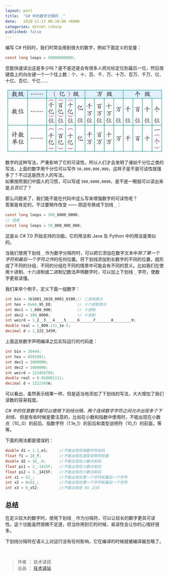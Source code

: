 ```yaml
---
layout: post
title:  "C# 中的数字分隔符 _"
date:   2020-11-17 00:10:00 +0800
categories: dotnet csharp
published: false
---
```


编写 C# 代码时，我们时常会用到很大的数字，例如下面定义的变量：

```csharp
const long loops = 50000000000;
```

您能快速读出这是多少吗？是不是还是会有很多人把光标定位到最后一位，然后按键盘上的向左键一个一个往上数：个、十、百、千、万、十万、百万、千万、亿、十亿、百亿、千亿……

![reading large number](/assets/images/202011/large-numeric-literals.png#center)
<!-- ![reading large number](https://img2020.cnblogs.com/blog/2074831/202011/2074831-20201116020622863-863232680.png#center) -->

数字的这种写法，严重影响了它的可读性。所以人们才会发明了诸如千分位之类的写法，上面的数字用千分位可以写作 `50,000,000,000`，这样子是不是可读性就强多了？不过这是西方人的写法。  
如果按照我们中国人的习惯，可以写成 `500,0000,0000`，是不是一眼就可以读出来是*五百亿*了？

那么问题来了，我们能不能在代码中这么写来增强数字的可读性呢？  
答案是肯定的，不过要稍作改变 —— 把逗号换成下划线 `_`：

```csharp
const long loops = 500_0000_0000;
// 或者
const long loops = 50_000_000_000;
```

这是从 C# 7.0 开始支持的功能。它的用法和 Java 及 Python 中的用法是类似的。

当我们使用下划线 `_` 作为数字分隔符时，可以把它添加在数字文本中*除了第一个字符和最后一个字符之外*的任何位置。将下划线添加到长数字的不同的位置，就形成了不同的分组，不同的分组在不同的情景中可能会有不同的意义。比如我们在使用十进制、十六进制或二进制记数法声明数字时，可以加上下划线 `_` 字符，使数字更易读懂。

我们来举个例子，定义下面一组数字：

```csharp
int bin = 0b1001_1010_0001_0100;// 二进制表示
int hex = 0x64_95_ED;           // 十六进制表示
int dec1 = 1_000_000;           // 十进制
int dec2 = 100_0000;            // 十进制
int weird = 1_2__3___4____5_____6______7_______8________9;
double real = 1_000.111_1e-5;
decimal d = 1_222_345M;
```

上面这些数字声明编译之后实际运行的代码是：

```csharp
int bin = 39444;
int hex = 6591981;
int dec1 = 1000000;
int dec2 = 1000000;
int weird = 123456789;
double real = 0.010001111;
decimal d = 1222345m;
```

可以看出，虽然表示结果一样，但是适当地添加了下划线的写法，大大增加了我们读数的容易程度。

*C# 中的任意数字都可以使用下划线分隔，两个连续数字字符之间允许出现多个下划线。* 但是有些时候是要注意的，比如在小数和指数中使用时，不能出现在小数点（10_.0）的前后、指数字符（1.1e_1）的前后和类型说明符（10_f）的前面，等等。

下面的用法都是错误的：

```csharp
double d1 = 1.1_e1;     //不能出现在指数字符前后
float f1 = 10_f;        //不能出现在类型说明符前面
double d2 = 10_.0;      //不能出现在小数点前后
float pi1 = 3_.1415F;   //不能出现在小数点前后
float pi2 = 3._1415F;   //不能出现在小数点前后
int x1 = 52_;           //不能出现在第一个字符和最后一个字符
int x2 = 0x52_;         //不能出现在第一个字符和最后一个字符
int x3 = 0_x52;         //不能出现在 0x 之间
```

## 总结

在定义较大的数字时，使用下划线 `_` 作为分隔符，可以让较长的数字更具可读性。这个功能虽然很微不足道，但当你用到它的时候，易读性会让你的心情好很多。

下划线分隔符在语义上对运行没有任何影响，它在编译的时候就被编译器忽略了。

<br />

> 作者 ： 技术译民  
> 出品 ： [技术译站](https://ittranslator.cn/)

